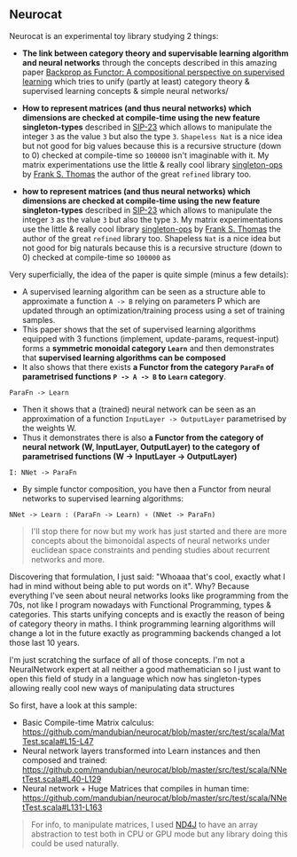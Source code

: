 ## Neurocat

Neurocat is an experimental toy library studying 2 things:
- **The link between category theory and supervisable learning algorithm and neural networks** through the concepts described in this amazing paper [Backprop as Functor: A compositional
perspective on supervised learning](https://arxiv.org/pdf/1711.10455.pdf?utm_content=bufferf2efc&utm_medium=social&utm_source=twitter.com&utm_campaign=buffer) which tries to unify (partly at least) category theory & supervised learning concepts & simple neural networks/

- **How to represent matrices (and thus neural networks) which dimensions are checked at compile-time using the new feature singleton-types** described in [SIP-23](http://docs.scala-lang.org/sips/pending/42.type.html) which allows to manipulate the integer `3` as the value `3` but also the type `3`. `Shapeless Nat` is a nice idea but not good for big values because this is a recursive structure (down to 0) checked at compile-time so `100000` isn't imaginable with it. My matrix experimentations use the little & really cool library [singleton-ops](https://github.com/fthomas/singleton-ops) by [Frank S. Thomas](https://github.com/fthomas) the author of the great `refined` library too. 

- **how to represent matrices (and thus neural networks) which dimensions are checked at compile-time using the new feature singleton-types** described in [SIP-23](http://docs.scala-lang.org/sips/pending/42.type.html) which allows to manipulate the integer `3` as the value `3` but also the type `3`. My matrix experimentations use the little & really cool library [singleton-ops](https://github.com/fthomas/singleton-ops) by [Frank S. Thomas](https://github.com/fthomas) the author of the great `refined` library too. Shapeless `Nat` is a nice idea but not good for big naturals because this is a recursive structure (down to 0) checked at compile-time so `100000` as 

Very superficially, the idea of the paper is quite simple (minus a few details): 
- A supervised learning algorithm can be seen as a structure able to approximate a function `A -> B` relying on parameters P which are updated through an optimization/training process using a set of training samples.
- This paper shows that the set of supervised learning algorithms equipped with 3 functions (implement, update-params, request-input) forms a **symmetric monoidal category `Learn`** and then demonstrates that **supervised learning algorithms can be composed**
- It also shows that there exists **a Functor from the category `ParaFn` of parametrised functions `P -> A -> B` to `Learn` category**.

```ParaFn -> Learn```

- Then it shows that a (trained) neural network can be seen as an approximation of a function `InputLayer -> OutputLayer` parametrised by the weights W.
- Thus it demonstrates there is also **a Functor from the category of neural network (W, InputLayer, OutputLayer) to the category of parametrised functions (W -> InputLayer -> OutputLayer)**

```I: NNet -> ParaFn```

- By simple functor composition, you have then a Functor from neural networks to supervised learning algorithms:

```NNet -> Learn : (ParaFn -> Learn) ∘ (NNet -> ParaFn)```

> I'll stop there for now but my work has just started and there are more concepts about the bimonoidal aspects of neural networks under euclidean space constraints and pending studies about recurrent networks and more.


Discovering that formulation, I just said: "Whoaaa that's cool, exactly what I had in mind without being able to put words on it".
Why? Because everything I've seen about neural networks looks like programming from the 70s, not like I program nowadays with Functional Programming, types & categories.
This starts unifying concepts and is exactly the reason of being of category theory in maths. I think programming learning algorithms will change a lot in the future exactly as programming backends changed a lot those last 10 years.

I'm just scratching the surface of all of those concepts. I'm not a NeuralNetwork expert at all neither a good mathematician so I just want to open this field of study in a language which now has singleton-types allowing really cool new ways of manipulating data structures

So first, have a look at this sample:

- Basic Compile-time Matrix calculus: https://github.com/mandubian/neurocat/blob/master/src/test/scala/MatTest.scala#L15-L47
- Neural network layers transformed into Learn instances and then composed and trained: https://github.com/mandubian/neurocat/blob/master/src/test/scala/NNetTest.scala#L40-L129
- Neural network + Huge Matrices that compiles in human time: https://github.com/mandubian/neurocat/blob/master/src/test/scala/NNetTest.scala#L131-L163

> For info, to manipulate matrices, I used [ND4J](http://nd4j.org/) to have an array abstraction to test both in CPU or GPU mode but any library doing this could be used naturally.

